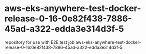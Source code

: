 # aws-eks-anywhere-test-docker-release-0-16-0e82f438-7886-45ad-a322-edda3e314d3f-5
repository for use with E2E test job aws-eks-anywhere-test-docker-release-0-16:0e82f438-7886-45ad-a322-edda3e314d3f-5
